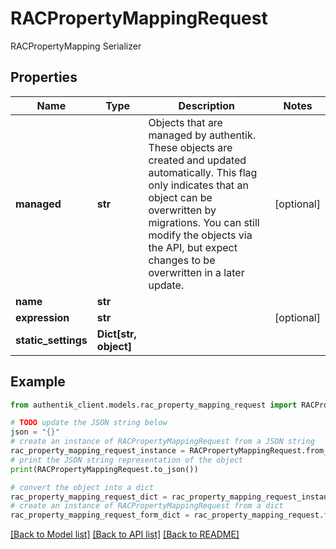 # RACPropertyMappingRequest

RACPropertyMapping Serializer

## Properties

Name | Type | Description | Notes
------------ | ------------- | ------------- | -------------
**managed** | **str** | Objects that are managed by authentik. These objects are created and updated automatically. This flag only indicates that an object can be overwritten by migrations. You can still modify the objects via the API, but expect changes to be overwritten in a later update. | [optional] 
**name** | **str** |  | 
**expression** | **str** |  | [optional] 
**static_settings** | **Dict[str, object]** |  | 

## Example

```python
from authentik_client.models.rac_property_mapping_request import RACPropertyMappingRequest

# TODO update the JSON string below
json = "{}"
# create an instance of RACPropertyMappingRequest from a JSON string
rac_property_mapping_request_instance = RACPropertyMappingRequest.from_json(json)
# print the JSON string representation of the object
print(RACPropertyMappingRequest.to_json())

# convert the object into a dict
rac_property_mapping_request_dict = rac_property_mapping_request_instance.to_dict()
# create an instance of RACPropertyMappingRequest from a dict
rac_property_mapping_request_form_dict = rac_property_mapping_request.from_dict(rac_property_mapping_request_dict)
```
[[Back to Model list]](../README.md#documentation-for-models) [[Back to API list]](../README.md#documentation-for-api-endpoints) [[Back to README]](../README.md)


